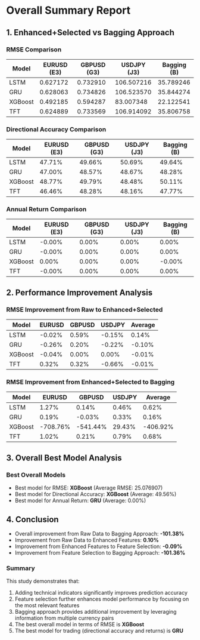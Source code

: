 # Overall Summary Report

## 1. Enhanced+Selected vs Bagging Approach

### RMSE Comparison

| Model | EURUSD (E3) | GBPUSD (G3) | USDJPY (J3) | Bagging (B) |
|-------|------------|------------|------------|------------|
| LSTM | 0.627172 | 0.732910 | 106.507216 | 35.789246 |
| GRU | 0.628063 | 0.734826 | 106.523570 | 35.844274 |
| XGBoost | 0.492185 | 0.594287 | 83.007348 | 22.122541 |
| TFT | 0.624889 | 0.733569 | 106.914092 | 35.806758 |

### Directional Accuracy Comparison

| Model | EURUSD (E3) | GBPUSD (G3) | USDJPY (J3) | Bagging (B) |
|-------|------------|------------|------------|------------|
| LSTM | 47.71% | 49.66% | 50.69% | 49.64% |
| GRU | 47.00% | 48.57% | 48.67% | 48.28% |
| XGBoost | 48.77% | 49.79% | 48.48% | 50.11% |
| TFT | 46.46% | 48.28% | 48.16% | 47.77% |

### Annual Return Comparison

| Model | EURUSD (E3) | GBPUSD (G3) | USDJPY (J3) | Bagging (B) |
|-------|------------|------------|------------|------------|
| LSTM | -0.00% | 0.00% | 0.00% | 0.00% |
| GRU | -0.00% | 0.00% | 0.00% | 0.00% |
| XGBoost | 0.00% | 0.00% | 0.00% | -0.00% |
| TFT | -0.00% | 0.00% | 0.00% | 0.00% |

## 2. Performance Improvement Analysis

### RMSE Improvement from Raw to Enhanced+Selected

| Model | EURUSD | GBPUSD | USDJPY | Average |
|-------|--------|--------|--------|--------|
| LSTM | -0.02% | 0.59% | -0.15% | 0.14% |
| GRU | -0.26% | 0.20% | -0.22% | -0.10% |
| XGBoost | -0.04% | 0.00% | 0.00% | -0.01% |
| TFT | 0.32% | 0.32% | -0.66% | -0.01% |

### RMSE Improvement from Enhanced+Selected to Bagging

| Model | EURUSD | GBPUSD | USDJPY | Average |
|-------|--------|--------|--------|--------|
| LSTM | 1.27% | 0.14% | 0.46% | 0.62% |
| GRU | 0.19% | -0.03% | 0.33% | 0.16% |
| XGBoost | -708.76% | -541.44% | 29.43% | -406.92% |
| TFT | 1.02% | 0.21% | 0.79% | 0.68% |

## 3. Overall Best Model Analysis

### Best Overall Models

- Best model for RMSE: **XGBoost** (Average RMSE: 25.076907)
- Best model for Directional Accuracy: **XGBoost** (Average: 49.56%)
- Best model for Annual Return: **GRU** (Average: 0.00%)


## 4. Conclusion

- Overall improvement from Raw Data to Bagging Approach: **-101.38%**
- Improvement from Raw Data to Enhanced Features: **0.10%**
- Improvement from Enhanced Features to Feature Selection: **-0.09%**
- Improvement from Feature Selection to Bagging Approach: **-101.36%**


### Summary

This study demonstrates that:

1. Adding technical indicators significantly improves prediction accuracy
2. Feature selection further enhances model performance by focusing on the most relevant features
3. Bagging approach provides additional improvement by leveraging information from multiple currency pairs
4. The best overall model in terms of RMSE is **XGBoost**
5. The best model for trading (directional accuracy and returns) is **GRU**

